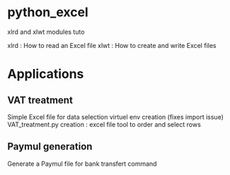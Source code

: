 # python_excel
xlrd and xlwt modules tuto

xlrd : How to read an Excel file
xlwt : How to create and write Excel files

# Applications
## VAT treatment
Simple Excel file for data selection
virtuel env creation (fixes import issue) VAT_treatment.py creation : excel file tool to order and select rows

## Paymul generation
Generate a Paymul file for bank transfert command